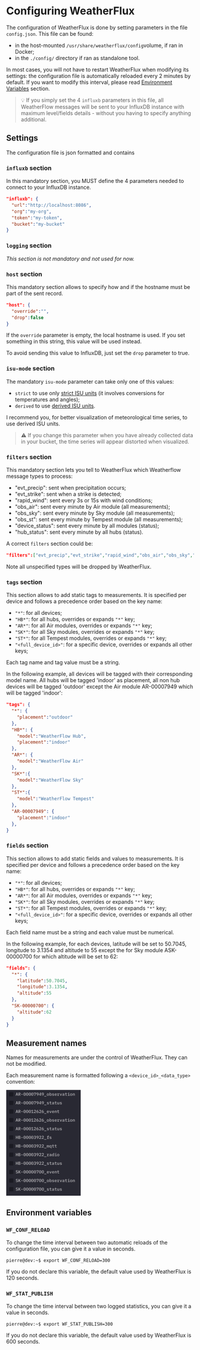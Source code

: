 # Configuring WeatherFlux

The configuration of WeatherFlux is done by setting parameters in the file `config.json`. This file can be found:

* in the host-mounted `/usr/share/weatherflux/config`volume, if ran in Docker;
* in the `./config/` directory if ran as standalone tool.

In most cases, you will not have to restart WeatherFlux when modifying its settings: the configuration file is automatically reloaded every 2 minutes by default. If you want to modify this interval, please read [Environment Variables](#environment-variables) section.

> 💡 If you simply set the 4 `influxb` parameters in this file, all WeatherFlow messages will be sent to your InfluxDB instance with maximum level/fields details - without you having to specify anything additional.

## Settings

The configuration file is json formatted and contains  

### `influxb` section

In this mandatory section, you MUST define the 4 parameters needed to connect to your InfluxDB instance.
```json
"influxb": {
  "url":"http://localhost:8086",
  "org":"my-org",
  "token":"my-token",
  "bucket":"my-bucket"
}
```

### `logging` section

*This section is not mandatory and not used for now.*

### `host` section

This mandatory section allows to specify how and if the hostname must be part of the sent record.

```json
"host": {
  "override":"",
  "drop":false
}
```

If the `override` parameter is empty, the local hostname is used. If you set something in this string, this value will be used instead.

To avoid sending this value to InfluxDB, just set the `drop` parameter to true.

### `isu-mode` section

The mandatory `isu-mode` parameter can take only one of this values:

- `strict` to use only [strict ISU units](/ISU.md) (it involves conversions for temperatures and angles);
- `derived` to use [derived ISU units](/ISU.md).

I recommend you, for better visualization of meteorological time series, to use derived ISU units.

> ⚠️ If you change this parameter when you have already collected data in your bucket, the time series will appear distorted when visualized.

### `filters` section

This mandatory section lets you tell to WeatherFlux which Weatherflow message types to process:

- "evt_precip": sent when precipitation occurs;
- "evt_strike": sent when a strike is detected;
- "rapid_wind": sent every 3s or 15s with wind conditions;
- "obs_air": sent every minute by Air module (all measurements);
- "obs_sky": sent every minute by Sky module (all measurements);
- "obs_st": sent every minute by Tempest module (all measurements);
- "device_status": sent every minute by all modules (status);
- "hub_status": sent every minute by all hubs (status).

A correct `filters` section could be:

```json
"filters":["evt_precip","evt_strike","rapid_wind","obs_air","obs_sky","obs_st"]
```

Note all unspecified types will be dropped by WeatherFlux.

### `tags` section

This section allows to add static tags to measurements. It is specified per device and follows a precedence order based on the key name:

- `"*"`: for all devices;
- `"HB*"`: for all hubs, overrides or expands `"*"` key;
- `"AR*"`: for all Air modules, overrides or expands `"*"` key;
- `"SK*"`: for all Sky modules, overrides or expands `"*"` key;
- `"ST*"`: for all Tempest modules, overrides or expands `"*"` key;
- `"<full_device_id>"`: for a specific device, overrides or expands all other keys;

Each tag name and tag value must be a string.

In the following example, all devices will be tagged with their corresponding model name. All hubs will be tagged 'indoor' as placement, all non hub devices will be tagged 'outdoor' except the Air module AR-00007949 which will be tagged 'indoor':

```json
"tags": {
  "*": {
    "placement":"outdoor"
  },
  "HB*": {
    "model":"WeatherFlow Hub",
    "placement":"indoor"
  },
  "AR*": {
    "model":"WeatherFlow Air"
  },
  "SK*":{
    "model":"WeatherFlow Sky"
  },
  "ST*":{
    "model":"WeatherFlow Tempest"
  },
  "AR-00007949": {
    "placement":"indoor"
  },
}
```

### `fields` section

This section allows to add static fields and values to measurements. It is specified per device and follows a precedence order based on the key name:

- `"*"`: for all devices;
- `"HB*"`: for all hubs, overrides or expands `"*"` key;
- `"AR*"`: for all Air modules, overrides or expands `"*"` key;
- `"SK*"`: for all Sky modules, overrides or expands `"*"` key;
- `"ST*"`: for all Tempest modules, overrides or expands `"*"` key;
- `"<full_device_id>"`: for a specific device, overrides or expands all other keys;

Each field name must be a string and each value must be numerical.

In the following example, for each devices, latitude will be set to 50.7045, longitude to 3.1354 and altitude to 55 except the for Sky module ASK-00000700 for which altitude will be set to 62:

```json
"fields": {
  "*": {
    "latitude":50.7045,
    "longitude":3.1354,
    "altitude":55
  },
  "SK-00000700": {
    "altitude":62
  }
}
```

## Measurement names

Names for measurements are under the control of WeatherFlux. They can not be modified.

Each measurement name is formatted following a `<device_id>_<data_type>` convention:

![measurement names sample](/medias/measurements.jpg "measurement names sample")

## Environment variables

### `WF_CONF_RELOAD`

To change the time interval between two automatic reloads of the configuration file, you can give it a value in seconds.

```console
pierre@dev:~$ export WF_CONF_RELOAD=300
```

If you do not declare this variable, the default value used by WeatherFlux is 120 seconds.

### `WF_STAT_PUBLISH`

To change the time interval between two logged statistics, you can give it a value in seconds.

```console
pierre@dev:~$ export WF_STAT_PUBLISH=300
```

If you do not declare this variable, the default value used by WeatherFlux is 600 seconds.